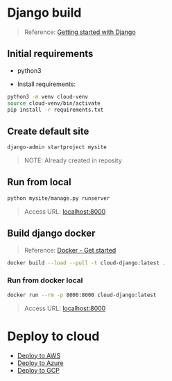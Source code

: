 # Django build

> Reference: [Getting started with Django](https://www.djangoproject.com/start/)

## Initial requirements

- python3

- Install requirements:

```bash
python3 -m venv cloud-venv
source cloud-venv/bin/activate
pip install -r requirements.txt
```

## Create default site

```bash
django-admin startproject mysite
```

> NOTE: Already created in reposity

## Run from local

```bash
python mysite/manage.py runserver
```

> Access URL: [localhost:8000](http://127.0.0.1:8000/)

## Build django docker

> Reference: [Docker - Get started](https://docs.docker.com/get-started/)

```bash
docker build --load --pull -t cloud-django:latest .
```

### Run from docker local

```bash
docker run --rm -p 8000:8000 cloud-django:latest
```

> Access URL: [localhost:8000](http://127.0.0.1:8000/)

# Deploy to cloud

- [Deploy to AWS](./aws/README.md)
- [Deploy to Azure](./azure/README.md)
- [Deploy to GCP](./gcp/README.md)
